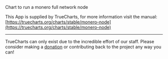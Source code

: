 Chart to run a monero full network node

This App is supplied by TrueCharts, for more information visit the manual: [https://truecharts.org/charts/stable/monero-node](https://truecharts.org/charts/stable/monero-node)

---

TrueCharts can only exist due to the incredible effort of our staff.
Please consider making a [donation](https://truecharts.org/sponsor) or contributing back to the project any way you can!
